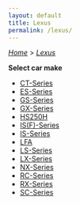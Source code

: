```yaml
---
layout: default
title: Lexus
permalink: /lexus/
---
```

[*Home*](/) > [*Lexus*](/lexus/)

**Select car make**

- [CT-Series](/lexus/ct-series/)
- [ES-Series](/lexus/es-series/)
- [GS-Series](/lexus/gs-series/)
- [GX-Series](/lexus/gx-series/)
- [HS250H](/lexus/hs250h/)
- [IS(F)-Series](/lexus/is-f-series/)
- [IS-Series](/lexus/is-series/)
- [LFA](/lexus/lfa/)
- [LS-Series](/lexus/ls-series/)
- [LX-Series](/lexus/lx-series/)
- [NX-Series](/lexus/nx-series/)
- [RC-Series](/lexus/rc-series/)
- [RX-Series](/lexus/rx-series/)
- [SC-Series](/lexus/sc-series/)